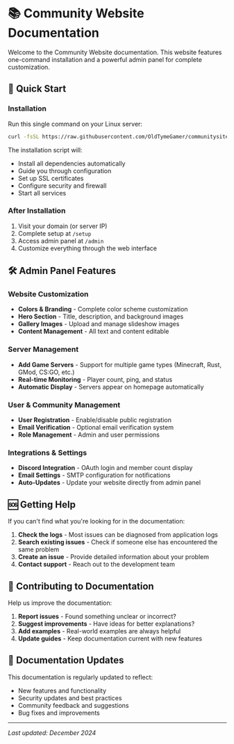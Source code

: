 # 📚 Community Website Documentation

Welcome to the Community Website documentation. This website features one-command installation and a powerful admin panel for complete customization.

## 🚀 Quick Start

### Installation
Run this single command on your Linux server:
```bash
curl -fsSL https://raw.githubusercontent.com/OldTymeGamer/communitysite/main/install.sh | sudo bash
```

The installation script will:
- Install all dependencies automatically
- Guide you through configuration
- Set up SSL certificates
- Configure security and firewall
- Start all services

### After Installation
1. Visit your domain (or server IP)
2. Complete setup at `/setup`
3. Access admin panel at `/admin`
4. Customize everything through the web interface

## 🛠️ Admin Panel Features

### Website Customization
- **Colors & Branding** - Complete color scheme customization
- **Hero Section** - Title, description, and background images
- **Gallery Images** - Upload and manage slideshow images
- **Content Management** - All text and content editable

### Server Management
- **Add Game Servers** - Support for multiple game types (Minecraft, Rust, GMod, CS:GO, etc.)
- **Real-time Monitoring** - Player count, ping, and status
- **Automatic Display** - Servers appear on homepage automatically

### User & Community Management
- **User Registration** - Enable/disable public registration
- **Email Verification** - Optional email verification system
- **Role Management** - Admin and user permissions

### Integrations & Settings
- **Discord Integration** - OAuth login and member count display
- **Email Settings** - SMTP configuration for notifications
- **Auto-Updates** - Update your website directly from admin panel

## 🆘 Getting Help

If you can't find what you're looking for in the documentation:

1. **Check the logs** - Most issues can be diagnosed from application logs
2. **Search existing issues** - Check if someone else has encountered the same problem
3. **Create an issue** - Provide detailed information about your problem
4. **Contact support** - Reach out to the development team

## 📝 Contributing to Documentation

Help us improve the documentation:

1. **Report issues** - Found something unclear or incorrect?
2. **Suggest improvements** - Have ideas for better explanations?
3. **Add examples** - Real-world examples are always helpful
4. **Update guides** - Keep documentation current with new features

## 🔄 Documentation Updates

This documentation is regularly updated to reflect:
- New features and functionality
- Security updates and best practices
- Community feedback and suggestions
- Bug fixes and improvements

---

*Last updated: December 2024*